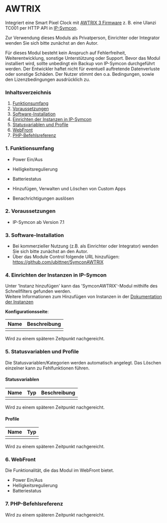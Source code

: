# AWTRIX

Integriert eine Smart Pixel Clock mit [AWTRIX 3 Firmware](https://blueforcer.github.io/awtrix3/#/README) z. B. eine Ulanzi TC001 per HTTP API in [IP-Symcon](https://www.symcon.de/de/).

Zur Verwendung dieses Moduls als Privatperson, Einrichter oder Integrator wenden Sie sich bitte zunächst an den Autor.

Für dieses Modul besteht kein Anspruch auf Fehlerfreiheit, Weiterentwicklung, sonstige Unterstützung oder Support.
Bevor das Modul installiert wird, sollte unbedingt ein Backup von IP-Symcon durchgeführt werden.
Der Entwickler haftet nicht für eventuell auftretende Datenverluste oder sonstige Schäden.
Der Nutzer stimmt den o.a. Bedingungen, sowie den Lizenzbedingungen ausdrücklich zu.

### Inhaltsverzeichnis

1. [Funktionsumfang](#1-funktionsumfang)
2. [Voraussetzungen](#2-voraussetzungen)
3. [Software-Installation](#3-software-installation)
4. [Einrichten der Instanzen in IP-Symcon](#4-einrichten-der-instanzen-in-ip-symcon)
5. [Statusvariablen und Profile](#5-statusvariablen-und-profile)
6. [WebFront](#6-webfront)
7. [PHP-Befehlsreferenz](#7-php-befehlsreferenz)

### 1. Funktionsumfang

* Power Ein/Aus
* Helligkeitsregulierung
* Batteriestatus

* Hinzufügen, Verwalten und Löschen von Custom Apps
* Benachrichtigungen auslösen

### 2. Voraussetzungen

- IP-Symcon ab Version 7.1

### 3. Software-Installation

* Bei kommerzieller Nutzung (z.B. als Einrichter oder Integrator) wenden Sie sich bitte zunächst an den Autor.
* Über das Module Control folgende URL hinzufügen: https://github.com/ubittner/SymconAWTRIX

### 4. Einrichten der Instanzen in IP-Symcon

 Unter 'Instanz hinzufügen' kann das 'SymconAWTRIX'-Modul mithilfe des Schnellfilters gefunden werden.  
 Weitere Informationen zum Hinzufügen von Instanzen in der [Dokumentation der Instanzen](https://www.symcon.de/service/dokumentation/konzepte/instanzen/#Instanz_hinzufügen)

__Konfigurationsseite__:

| Name | Beschreibung |
|------|--------------|
|      |              |

Wird zu einem späteren Zeitpunkt nachgereicht.

### 5. Statusvariablen und Profile

Die Statusvariablen/Kategorien werden automatisch angelegt. Das Löschen einzelner kann zu Fehlfunktionen führen.

#### Statusvariablen

| Name | Typ | Beschreibung |
|------|-----|--------------|
|      |     |              |

Wird zu einem späteren Zeitpunkt nachgereicht.

#### Profile

| Name | Typ |
|------|-----|
|      |     |

Wird zu einem späteren Zeitpunkt nachgereicht.

### 6. WebFront

Die Funktionalität, die das Modul im WebFront bietet.

* Power Ein/Aus
* Helligkeitsregulierung
* Batteriestatus

### 7. PHP-Befehlsreferenz

Wird zu einem späteren Zeitpunkt nachgereicht.